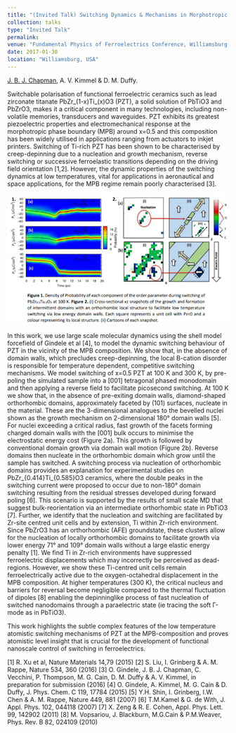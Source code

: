 ```yaml
---
title: "(Invited Talk) Switching Dynamics & Mechanisms in Morphotropic Pb(Zr,Ti)O$_3$"
collection: talks
type: "Invited Talk"
permalink: 
venue: "Fundamental Physics of Ferroelectrics Conference, Williamsburg, USA"
date: 2017-01-30
location: "Williamsburg, USA"
---
```

<u>J. B. J. Chapman</u>, A. V. Kimmel & D. M. Duffy.

Switchable polarisation of functional ferroelectric ceramics such as lead zirconate titanate PbZr\_(1-x)Ti\_(x)O3 (PZT), a solid solution of PbTiO3 and PbZrO3, makes it a critical component in many technologies, including non-volatile memories, transducers and waveguides. PZT exhibits its greatest piezoelectric properties and electromechanical response at the morphotropic phase boundary (MPB) around x=0.5 and this composition has been widely utilised in applications ranging from actuators to inkjet printers. Switching of Ti-rich PZT has been shown to be characterised by creep-depinning due to a nucleation and growth mechanism, reverse switching or successive ferroelastic transitions depending on the driving field orientation [1,2]. However, the dynamic properties of the switching dynamics at low temperatures, vital for applications in aeronautical and space applications, for the MPB regime remain poorly characterised [3].

![](../images/fpf.png)

In this work, we use large scale molecular dynamics using the shell model forcefield of Gindele et al [4], to model the dynamic switching behaviour of PZT in the vicinity of the MPB composition. We show that, in the absence of domain walls, which precludes creep-depinning, the local B-cation disorder is responsible for temperature dependent, competitive switching mechanisms. We model switching of x=0.5 PZT at 100 K and 300 K, by pre-poling the simulated sample into a [001] tetragonal phased monodomain and then applying a reverse field to facilitate picosecond switching. At 100 K we show that, in the absence of pre-exiting domain walls, diamond-shaped orthorhombic domains, approximately faceted by (101) surfaces, nucleate in the material. These are the 3-dimensional analogues to the bevelled nuclei shown as the growth mechanism on 2-dimensional 180° domain walls [5]. For nuclei exceeding a critical radius, fast growth of the facets forming charged domain walls with the [001] bulk occurs to minimise the electrostatic energy cost (Figure 2a). This growth is followed by conventional domain growth via domain wall motion (Figure 2b). Reverse domains then nucleate in the orthorhombic domain which grow until the sample has switched. A switching process via nucleation of orthorhombic domains provides an explanation for experimental studies on PbZr\_{0.414}Ti\_{0.585}O3 ceramics, where the double peaks in the switching current were proposed to occur due to non-180° domain switching resulting from the residual stresses developed during forward poling [6]. This scenario is supported by the results of small scale MD that suggest bulk-reorientation via an intermediate orthorhombic state in PbTiO3 [7]. Further, we identify that the nucleation and switching are facilitated by Zr-site centred unit cells and by extension, Ti within Zr-rich environment. Since PbZrO3 has an orthorhombic (AFE) groundstate, these clusters allow for the nucleation of locally orthorhombic domains to facilitate growth via lower energy 71° and 109° domain walls without a large elastic energy penalty [1]. We find Ti in Zr-rich environments have suppressed ferroelectric displacements which may incorrectly be perceived as dead-regions. However, we show these Ti-centred unit cells remain ferroelectrically active due to the oxygen-octahedral displacement in the MPB composition. At higher temperatures (300 K), the critical nucleus and barriers for reversal become negligible compared to the thermal fluctuation of dipoles [8] enabling the depinninglike process of fast nucleation of switched nanodomains through a paraelectric state (ie tracing the soft Γ-mode as in PbTiO3).

This work highlights the subtle complex features of the low temperature atomistic switching mechanisms of PZT at the MPB-composition and proves atomistic level insight that is crucial for the development of functional nanoscale control of switching in ferroelectrics.

[1] R. Xu et al, Nature Materials 14,79 (2015)
[2] S. Liu, I. Grinberg & A. M. Rappe, Nature 534, 360 (2016)
[3] O. Gindele, J. B. J. Chapman, C. Vecchini, P. Thompson, M. G. Cain, D. M. Duffy & A. V. Kimmel, in
preparation for submission (2016)
[4] O. Gindele, A. Kimmel, M. G. Cain & D. Duffy, J. Phys. Chem. C 119, 17784 (2015)
[5] Y.H. Shin, I. Grinberg, I.W. Chen & A. M. Rappe, Nature 449, 881 (2007)
[6] T.M.Kamel & G. de With, J. Appl. Phys. 102, 044118 (2007)
[7] X. Zeng & R. E. Cohen, Appl. Phys. Lett. 99, 142902 (2011)
[8] M. Vopsariou, J. Blackburn, M.G.Cain & P.M.Weaver, Phys. Rev. B 82, 024109 (2010)

